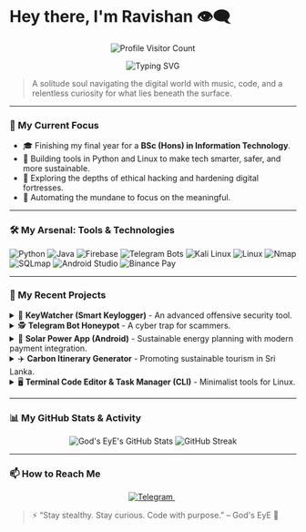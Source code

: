 # Hey there, I'm Ravishan 👁️‍🗨️ 

<p align="center">
  <img src="https://komarev.com/ghpvc/?username=raviy00&color=00FFAA&style=for-the-badge" alt="Profile Visitor Count"/>
</p>
<p align="center">
  <img src="https://readme-typing-svg.herokuapp.com?font=Fira+Code&size=22&pause=1000&color=00FFAA&center=true&width=435&lines=Cybersecurity+Explorer+%F0%9F%94%91;Python+Dev+%7C+Linux+Hacker+%F0%9F%90%9B;Sneakerhead+%F0%9F%91%9F+%7C+Tech+Minimalist;Exploring+Automation+and+Privacy" alt="Typing SVG">
</p>

> A solitude soul navigating the digital world with music, code, and a relentless curiosity for what lies beneath the surface.

---

### 🧠 My Current Focus

- 🎓 Finishing my final year for a **BSc (Hons) in Information Technology**.
- 🔐 Building tools in Python and Linux to make tech smarter, safer, and more sustainable.
- 🐧 Exploring the depths of ethical hacking and hardening digital fortresses.
- 🤖 Automating the mundane to focus on the meaningful.

---

### 🛠️ My Arsenal: Tools & Technologies

<p align-center>
  <img src="https://img.shields.io/badge/Python-3776AB?style=for-the-badge&logo=python&logoColor=white" alt="Python">
  <img src="https://img.shields.io/badge/Java-ED8B00?style=for-the-badge&logo=openjdk&logoColor=white" alt="Java">
  <img src="https://img.shields.io/badge/Firebase-ffca28?style=for-the-badge&logo=firebase&logoColor=black" alt="Firebase">
  <img src="https://img.shields.io/badge/Telegram_Bots-2CA5E0?style=for-the-badge&logo=telegram&logoColor=white" alt="Telegram Bots">
  <img src="https://img.shields.io/badge/Kali_Linux-557C94?style=for-the-badge&logo=kalilinux&logoColor=white" alt="Kali Linux">
  <img src="https://img.shields.io/badge/Linux-FCC624?style=for-the-badge&logo=linux&logoColor=black" alt="Linux">
  <img src="https://img.shields.io/badge/Nmap-4D4D4D?style=for-the-badge&logo=nmap&logoColor=white" alt="Nmap">
  <img src="https://img.shields.io/badge/SQLmap-E44C2C?style=for-the-badge&logo=hackaday&logoColor=white" alt="SQLmap">
  <img src="https://img.shields.io/badge/Android_Studio-3DDC84?style=for-the-badge&logo=androidstudio&logoColor=white" alt="Android Studio">
  <img src="https://img.shields.io/badge/Binance_Pay-F3BA2F?style=for-the-badge&logo=binance&logoColor=black" alt="Binance Pay">
</p>

---

### 🔐 My Recent Projects

<details>
<summary>🔑 <strong>KeyWatcher (Smart Keylogger)</strong> - An advanced offensive security tool.</summary>
<br>
A stealthy, Python-based keylogger designed for educational and ethical hacking purposes. Features intelligent word pattern detection, secure data exfiltration via a Telegram bot, and automated analysis of captured keystrokes.
<p>
  <b>Tech Stack:</b> Python, Telegram Bot API, Regular Expressions
</p>
</details>

<details>
<summary>🕵️ <strong>Telegram Bot Honeypot</strong> - A cyber trap for scammers.</summary>
<br>
This project actively tracks and analyzes scam bots like `@OPERATEtg1_B_bot`. The goal is to understand their infrastructure, document their methods, and create educational content to help protect unsuspecting users from threats.
<p>
  <b>Tech Stack:</b> Python, Telegram Bot API, Data Analysis
</p>
</details>

<details>
<summary>🌱 <strong>Solar Power App (Android)</strong> - Sustainable energy planning with modern payment integration.</summary>
<br>
A native Android application built in Java that allows users to browse and select solar energy plans. It features seamless payment integration with the Binance Pay API and utilizes Firebase for backend services and data management.
<p>
  <b>Tech Stack:</b> Java, Android Studio, Firebase, Binance Pay API
</p>
</details>

<details>
<summary>✈️ <strong>Carbon Itinerary Generator</strong> - Promoting sustainable tourism in Sri Lanka.</summary>
<br>
A unique tool that calculates the estimated CO₂ emissions for a tourist's travel itinerary within Sri Lanka. It aims to raise awareness about the environmental impact of travel and encourage more sustainable choices.
<p>
  <b>Tech Stack:</b> Python, Public Transport APIs, Carbon Emission Models
</p>
</details>

<details>
<summary>🖥️ <strong>Terminal Code Editor & Task Manager (CLI)</strong> - Minimalist tools for Linux.</summary>
<br>
Two separate CLI tools built for a minimal, keyboard-driven workflow on Kali Linux. The editor is a lightweight, Nano-like application for quick coding, while the task manager helps organize projects directly from the terminal.
<p>
  <b>Tech Stack:</b> Python, Curses library
</p>
</details>

---

### 📊 My GitHub Stats & Activity

<p align="center">
  <img src="https://github-readme-stats.vercel.app/api?username=yourusername&show_icons=true&theme=github_dark&hide_border=true&count_private=true" alt="God's EyE's GitHub Stats">
  <img src="https://github-readme-streak-stats.herokuapp.com/?user=yourusername&theme=github-dark-blue&hide_border=true" alt="GitHub Streak">
</p>

---

### 📫 How to Reach Me

<p align="center">
  <a href="https://t.me/gods_eye_404" target="_blank">
    <img src="https://img.shields.io/badge/Telegram-@GodsEyE__404-2CA5E0?style=for-the-badge&logo=telegram&logoColor=white" alt="Telegram">
  </a>
  &nbsp;
  </p>

> ⚡ “Stay stealthy. Stay curious. Code with purpose.” – God's EyE 🖤
